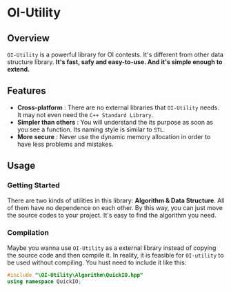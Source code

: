 # OI-Utility

## Overview

`OI-Utility` is a powerful library for OI contests. It's different from other data structure library. **It's fast, safy and easy-to-use. And it's simple enough to extend.**

## Features

- **Cross-platform** : There are no external libraries that `OI-Utility` needs. It may not even need the `C++ Standard Library`.
- **Simpler than others** : You will understand the its purpose as soon as you see a function. Its naming style is similar to `STL`.
- **More secure** : Never use the dynamic memory allocation in order to have less problems and mistakes.

## Usage

### Getting Started

There are two kinds of utilities in this library: **Algorithm & Data Structure**. All of them have no dependence on each other. By this way, you can just move the source codes to your project. It's easy to find the algorithm you need.

### Compilation

Maybe you wanna use `OI-Utility` as a external library instead of copying the source code and then compile it. In reality, it is feasible for `OI-utility` to be used without compiling. You hust need to include it like this:

```cpp
#include "\OI-Utility\Algorithm\QuickIO.hpp"
using namespace QuickIO;
```

